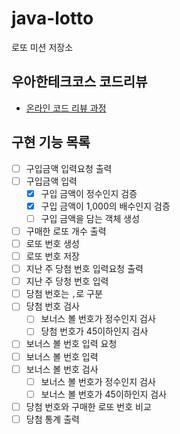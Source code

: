 # java-lotto

로또 미션 저장소

## 우아한테크코스 코드리뷰

- [온라인 코드 리뷰 과정](https://github.com/woowacourse/woowacourse-docs/blob/master/maincourse/README.md)


## 구현 기능 목록
- [ ] 구입금액 입력요청 출력 
- [ ] 구입금액 입력
  - [x] 구입 금액이 정수인지 검증
  - [x] 구입 금액이 1,000의 배수인지 검증
  - [ ] 구입 금액을 담는 객체 생성 
- [ ] 구매한 로또 개수 출력
- [ ] 로또 번호 생성
- [ ] 로또 번호 저장
- [ ] 지난 주 당첨 번호 입력요청 출력
- [ ] 지난 주 당청 번호 입력
- [ ] 당첨 번호는 `,`로 구분
- [ ] 당첨 번호 검사
  - [ ] 보너스 볼 번호가 정수인지 검사
  - [ ] 당첨 번호가 45이하인지 검사 
- [ ] 보너스 볼 번호 입력 요청
- [ ] 보너스 볼 번호 입력
- [ ] 보너스 볼 번호 검사
  - [ ] 보너스 볼 번호가 정수인지 검사
  - [ ] 보너스 볼 번호가 45이하인지 검사
- [ ] 당첨 번호와 구매한 로또 번호 비교
- [ ] 당첨 통계 출력